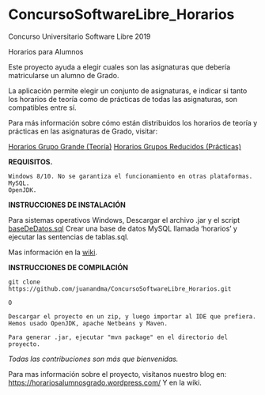 # ConcursoSoftwareLibre_Horarios
Concurso Universitario Software Libre 2019

Horarios para Alumnos


Este proyecto ayuda a elegir cuales son las asignaturas que debería matricularse un alumno de Grado.

La aplicación permite elegir un conjunto de asignaturas, e indicar si tanto los horarios de teoría como de prácticas de todas las asignaturas, son compatibles entre sí.

Para más información sobre cómo están distribuidos los horarios de teoría y prácticas en las asignaturas de Grado, visitar:

[Horarios Grupo Grande (Teoría)](https://www.uhu.es/etsi/simplesml/www/Horario/xml/plantilla_xml_horarios_1.php?tit=2&year=2018)
[Horarios Grupos Reducidos (Prácticas)](http://www.uhu.es/etsi/informacion-academica/informacion-comun-todos-los-titulos/horarios-2/horarios-de-grupos-reducidos-curso-2018-19/?tit=2)

**REQUISITOS.**

	Windows 8/10. No se garantiza el funcionamiento en otras plataformas.
	MySQL.
	OpenJDK.

**INSTRUCCIONES DE INSTALACIÓN**

Para sistemas operativos Windows, 
Descargar el archivo .jar y el script [baseDeDatos.sql](https://github.com/juanandma/ConcursoSoftwareLibre_Horarios/blob/master/baseDeDatos.sql)
Crear una base de datos MySQL llamada ‘horarios’ y ejecutar las sentencias de tablas.sql.
	
Mas información en la [wiki](https://github.com/juanandma/ConcursoSoftwareLibre_Horarios/wiki/Instalaci%C3%B3n).

**INSTRUCCIONES DE COMPILACIÓN**

	git clone https://github.com/juanandma/ConcursoSoftwareLibre_Horarios.git

	O

	Descargar el proyecto en un zip, y luego importar al IDE que prefiera. Hemos usado OpenJDK, apache Netbeans y Maven.
	
	Para generar .jar, ejecutar "mvn package" en el directorio del proyecto.

*Todas las contribuciones son más que bienvenidas.*

Para mas información sobre el proyecto, visítanos nuestro blog en: https://horariosalumnosgrado.wordpress.com/
Y en la wiki.
